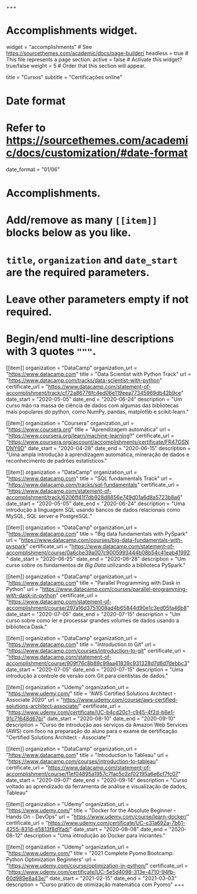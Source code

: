 +++
# Accomplishments widget.
widget = "accomplishments"  # See https://sourcethemes.com/academic/docs/page-builder/
headless = true  # This file represents a page section.
active = false  # Activate this widget? true/false
weight = 5  # Order that this section will appear.

title = "Cursos"
subtitle = "Certificações online"

# Date format
#   Refer to https://sourcethemes.com/academic/docs/customization/#date-format
date_format = "01/06"

# Accomplishments.
#   Add/remove as many `[[item]]` blocks below as you like.
#   `title`, `organization` and `date_start` are the required parameters.
#   Leave other parameters empty if not required.
#   Begin/end multi-line descriptions with 3 quotes `"""`.


[[item]]
  organization = "DataCamp"
  organization_url = "https://www.datacamp.com"
  title = "Data Scientist with Python Track"
  url = "https://www.datacamp.com/tracks/data-scientist-with-python"
  certificate_url = "https://www.datacamp.com/statement-of-accomplishment/track/cf72a86776fc4ed06e119eea77345969db42b9ce"
  date_start = "2020-05-05"
  date_end = "2020-06-24"
  description = "Um curso mão na massa de ciência de dados com algumas das bibliotecas mais populares do python, como NumPy, pandas, matplotlib e scikit-learn."

[[item]]
  organization = "Coursera"
  organization_url = "https://www.coursera.org"
  title = "Aprendizagem automática"
  url = "https://www.coursera.org/learn/machine-learning?"
  certificate_url = "https://www.coursera.org/account/accomplishments/certificate/FR47GSNDNY6D"
  date_start = "2020-04-28"
  date_end = "2020-06-15"
  description = "Uma ampla introdução à aprendizagem automática, mineração de dados e reconhecimento de padrões estatísticos."

[[item]]
  organization = "DataCamp"
  organization_url = "https://www.datacamp.com"
  title = "SQL fundamentals Track"
  url = "https://www.datacamp.com/tracks/sql-fundamentals"
  certificate_url = "https://www.datacamp.com/statement-of-accomplishment/track/6206ff41f7db928d8856e749d01a6d8a5723b8a6"
  date_start = "2020-05-05"
  date_end = "2020-06-24"
  description = "Uma introdução à linguagem SQL usando bancos de dados relacionais como MySQL, SQL server e PostgreSQL."

[[item]]
  organization = "DataCamp"
  organization_url = "https://www.datacamp.com"
  title = "Big data fundamentals with PySpark"
  url = "https://www.datacamp.com/courses/big-data-fundamentals-with-pyspark"
  certificate_url = "https://www.datacamp.com/statement-of-accomplishment/course/0a6cbe39a007c9005993444b08b54c41eab41992"
  date_start = "2020-06-25"
  date_end = "2020-06-28"
  description = "Um curso sobre os fundamentos de *Big Data* utilizando a biblioteca PySpark."

[[item]]
  organization = "DataCamp"
  organization_url = "https://www.datacamp.com"
  title = "Parallel Programming with Dask in Python"
  url = "https://www.datacamp.com/courses/parallel-programming-with-dask-in-python"
  certificate_url = "https://www.datacamp.com/statement-of-accomplishment/course/297a16d3751008ad4b65844d90e1c3ed05fa46b8"
  date_start = "2020-07-05"
  date_end = "2020-07-15"
  description = "Um curso sobre como ler e processar grandes volumes de dados usando a biblioteca Dask."  

[[item]]
  organization = "DataCamp"
  organization_url = "https://www.datacamp.com"
  title = "Introduction to Git"
  url = "https://www.datacamp.com/courses/introduction-to-git"
  certificate_url = "https://www.datacamp.com/statement-of-accomplishment/course/909f76c8b89c99aa41839c931328d7d8d7debbc3"
  date_start = "2020-07-05"
  date_end = "2020-07-15"
  description = "Uma introdução à controle de versão com Git para cientistas de dados."

[[item]]
  organization = "Udemy"
  organization_url = "https://www.udemy.com/"
  title = "AWS Certified Solutions Architect - Associate 2020"
  url = "https://www.udemy.com/course/aws-certified-solutions-architect-associate/"
  certificate_url = "https://www.udemy.com/certificate/UC-b4cd20c1-c945-4f2d-b6e1-91c71648d67b/"
  date_start = "2020-08-10"
  date_end = "2020-09-10"
  description = "Curso de introdução aos serviços da Amazon Web Services (AWS) com foco na preparação do aluno para o exame de certificação \"Certified Solutions Architect - Associate\""

[[item]]
  organization = "DataCamp"
  organization_url = "https://www.datacamp.com"
  title = "Introduction to Tableau"
  url = "https://www.datacamp.com/courses/introduction-to-tableau"
  certificate_url = "https://www.datacamp.com/statement-of-accomplishment/course/f1ef04895a1957c7fac5c2cf02195a6e6cf7fc07"
  date_start = "2020-09-07"
  date_end = "2020-09-14"
  description = "Curso voltado ao aprendizado da ferramenta de análise e visualização de dados, Tableau"

[[item]]
  organization = "Udemy"
  organization_url = "https://www.udemy.com/"
  title = "Docker for the Absolute Beginner - Hands On - DevOps"
  url = "https://www.udemy.com/course/learn-docker/"
  certificate_url = "https://www.udemy.com/certificate/UC-c31a692a-7b61-4255-831d-e5813f8d1fad/"
  date_start = "2020-08-08"
  date_end = "2020-08-12"
  description = "Uma introdução ao Docker para iniciantes."

  [[item]]
  organization = "Udemy"
  organization_url = "https://www.udemy.com/"
  title = "2021 Complete Pyomo Bootcamp: Python Optimization Beginners"
  url = "https://www.udemy.com/course/optimization-in-python/"
  certificate_url = "https://www.udemy.com/certificate/UC-5e5d4098-313e-4710-94fb-60d989e8a43e/"
  date_start = "2021-02-15"
  date_end = "2021-03-03"
  description = "Curso prático de otimização matemática com Pyomo"
+++
